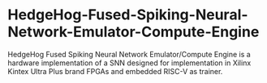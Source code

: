 # HedgeHog-Fused-Spiking-Neural-Network-Emulator-Compute-Engine
HedgeHog Fused Spiking Neural Network Emulator/Compute Engine is a hardware implementation of a SNN designed for implementation in Xilinx Kintex Ultra Plus brand FPGAs and embedded RISC-V as trainer.
